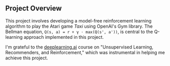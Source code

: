 <h2>Project Overview</h2>

<p>This project involves developing a model-free reinforcement learning algorithm to play the Atari game <em>Taxi</em> using OpenAI's Gym library. The Bellman equation, <code>Q(s, a) = r + γ ⋅ max(Q(s', a'))</code>, is central to the Q-learning approach implemented in this project.</p>

<p>I'm grateful to the <a href="https://www.deeplearning.ai/">deeplearning.ai</a> course on "Unsupervised Learning, Recommenders, and Reinforcement," which was instrumental in helping me achieve this project.</p>
